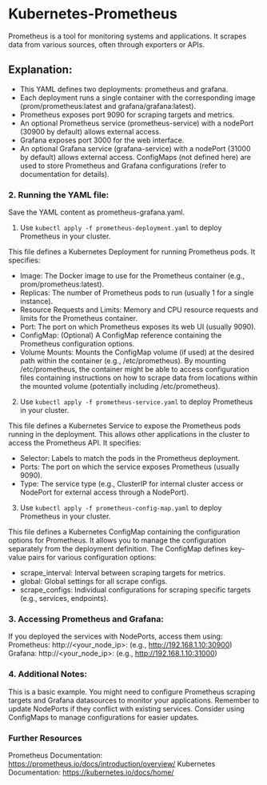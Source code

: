 # Kubernetes-Prometheus
Prometheus is a tool for monitoring systems and applications. It scrapes data from various sources, often through exporters or APIs. 

## Explanation:

* This YAML defines two deployments: prometheus and grafana.
* Each deployment runs a single container with the corresponding image (prom/prometheus:latest and grafana/grafana:latest).
* Prometheus exposes port 9090 for scraping targets and metrics.
* An optional Prometheus service (prometheus-service) with a nodePort (30900 by default) allows external access.
* Grafana exposes port 3000 for the web interface.
* An optional Grafana service (grafana-service) with a nodePort (31000 by default) allows external access.
ConfigMaps (not defined here) are used to store Prometheus and Grafana configurations (refer to documentation for details).

### 2. Running the YAML file:

Save the YAML content as prometheus-grafana.yaml.

1. Use `kubectl apply -f prometheus-deployment.yaml` to deploy Prometheus in your cluster.

This file defines a Kubernetes Deployment for running Prometheus pods. It specifies:

* Image: The Docker image to use for the Prometheus container (e.g., prom/prometheus:latest).
* Replicas: The number of Prometheus pods to run (usually 1 for a single instance).
* Resource Requests and Limits: Memory and CPU resource requests and limits for the Prometheus container.
* Port: The port on which Prometheus exposes its web UI (usually 9090).
* ConfigMap: (Optional) A ConfigMap reference containing the Prometheus configuration options.
* Volume Mounts: Mounts the ConfigMap volume (if used) at the desired path within the container (e.g., /etc/prometheus). By mounting /etc/prometheus, the container might be able to access configuration files containing instructions on how to scrape data from locations within the mounted volume (potentially including /etc/prometheus).

2. Use `kubectl apply -f prometheus-service.yaml` to deploy Prometheus in your cluster.

This file defines a Kubernetes Service to expose the Prometheus pods running in the deployment. This allows other applications in the cluster to access the Prometheus API. It specifies:

* Selector: Labels to match the pods in the Prometheus deployment.
* Ports: The port on which the service exposes Prometheus (usually 9090).
* Type: The service type (e.g., ClusterIP for internal cluster access or NodePort for external access through a NodePort).

3. Use `kubectl apply -f prometheus-config-map.yaml` to deploy Prometheus in your cluster.

This file defines a Kubernetes ConfigMap containing the configuration options for Prometheus. It allows you to manage the configuration separately from the deployment definition. The ConfigMap defines key-value pairs for various configuration options:

* scrape_interval: Interval between scraping targets for metrics.
* global: Global settings for all scrape configs.
* scrape_configs: Individual configurations for scraping specific targets (e.g., services, endpoints).

### 3. Accessing Prometheus and Grafana:

If you deployed the services with NodePorts, access them using:
Prometheus: http://<your_node_ip>:<nodePort> (e.g., http://192.168.1.10:30900)
Grafana: http://<your_node_ip>:<nodePort> (e.g., http://192.168.1.10:31000)

### 4. Additional Notes:

This is a basic example. You might need to configure Prometheus scraping targets and Grafana datasources to monitor your applications.
Remember to update NodePorts if they conflict with existing services.
Consider using ConfigMaps to manage configurations for easier updates.

### Further Resources

Prometheus Documentation: https://prometheus.io/docs/introduction/overview/
Kubernetes Documentation: https://kubernetes.io/docs/home/
